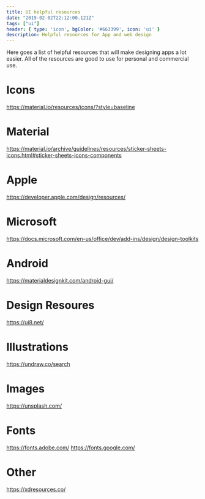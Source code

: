 ```yaml
---
title: UI helpful resources
date: "2019-02-02T22:12:00.121Z"
tags: ["ui"]
header: { type: 'icon', bgColor: '#663399', icon: 'ui' }
description: Helpful resources for App and web design
---
```

Here goes a list of helpful resources that will make designing apps a lot easier.
All of the resources are good to use for personal and commercial use.

# Icons
https://material.io/resources/icons/?style=baseline

# Material
https://material.io/archive/guidelines/resources/sticker-sheets-icons.html#sticker-sheets-icons-components

# Apple
https://developer.apple.com/design/resources/

# Microsoft
https://docs.microsoft.com/en-us/office/dev/add-ins/design/design-toolkits

# Android
https://materialdesignkit.com/android-gui/

# Design Resoures
https://ui8.net/

# Illustrations
https://undraw.co/search

# Images
https://unsplash.com/

# Fonts
https://fonts.adobe.com/
https://fonts.google.com/

# Other
https://xdresources.co/